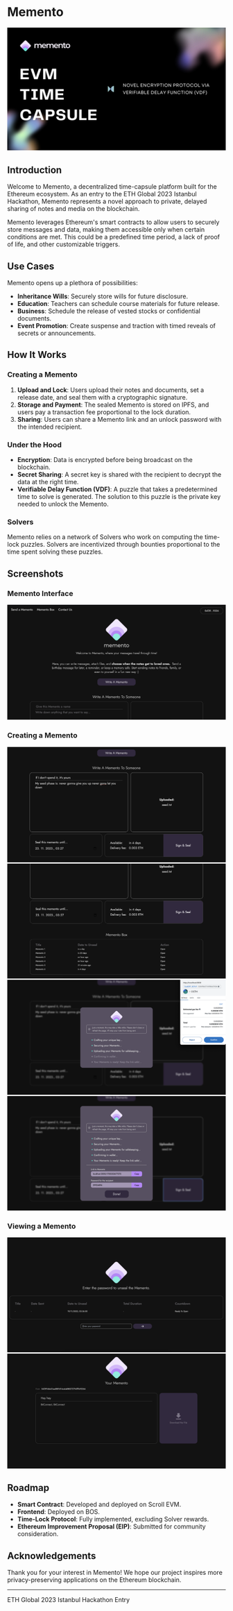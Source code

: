 # Memento

![Memento Logo](images/0.jpg)

## Introduction

Welcome to Memento, a decentralized time-capsule platform built for the Ethereum ecosystem. As an entry to the ETH Global 2023 Istanbul Hackathon, Memento represents a novel approach to private, delayed sharing of notes and media on the blockchain.

Memento leverages Ethereum's smart contracts to allow users to securely store messages and data, making them accessible only when certain conditions are met. This could be a predefined time period, a lack of proof of life, and other customizable triggers.

## Use Cases

Memento opens up a plethora of possibilities:

- **Inheritance Wills**: Securely store wills for future disclosure.
- **Education**: Teachers can schedule course materials for future release.
- **Business**: Schedule the release of vested stocks or confidential documents.
- **Event Promotion**: Create suspense and traction with timed reveals of secrets or announcements.

## How It Works

### Creating a Memento

1. **Upload and Lock**: Users upload their notes and documents, set a release date, and seal them with a cryptographic signature.
2. **Storage and Payment**: The sealed Memento is stored on IPFS, and users pay a transaction fee proportional to the lock duration.
3. **Sharing**: Users can share a Memento link and an unlock password with the intended recipient.

### Under the Hood

- **Encryption**: Data is encrypted before being broadcast on the blockchain.
- **Secret Sharing**: A secret key is shared with the recipient to decrypt the data at the right time.
- **Verifiable Delay Function (VDF)**: A puzzle that takes a predetermined time to solve is generated. The solution to this puzzle is the private key needed to unlock the Memento.

### Solvers

Memento relies on a network of Solvers who work on computing the time-lock puzzles. Solvers are incentivized through bounties proportional to the time spent solving these puzzles.

## Screenshots

### Memento Interface
![Memento Interface](images/1.png)

### Creating a Memento
![Memento Interface](images/2.png)
![Memento Interface](images/6.png)
![Memento Interface](images/3.png)
![Memento Interface](images/5.png)

### Viewing a Memento
![Memento Interface](images/8.png)
![Memento Interface](images/9.png)

## Roadmap

- **Smart Contract**: Developed and deployed on Scroll EVM.
- **Frontend**: Deployed on BOS.
- **Time-Lock Protocol**: Fully implemented, excluding Solver rewards.
- **Ethereum Improvement Proposal (EIP)**: Submitted for community consideration.

## Acknowledgements

Thank you for your interest in Memento! We hope our project inspires more privacy-preserving applications on the Ethereum blockchain.

---

ETH Global 2023 Istanbul Hackathon Entry
